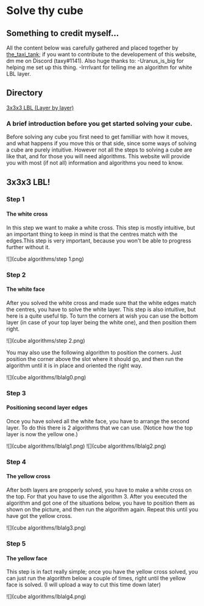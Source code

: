 # Solve thy cube

## Something to credit myself...

All the content below was carefully gathered and placed together by [the_taxi_tank](https://www.youtube.com/channel/UCOmONVM615wqzeHQvvNNc7w?view_as=subscriber); if you want to contribute to the developement of this website, dm me on Discord (taxy#1141). Also huge thanks to:
-Uranus_is_big for helping me set up this thing.
-Irrrlvant for telling me an algorithm for white LBL layer.

## Directory

[3x3x3 LBL (Layer by layer)](#cube-solving-method-3x3-lbl)

### A brief introduction before you get started solving your cube.

Before solving any cube you first need to get familliar with how it moves, and what happens if you move this or that side, since some ways of solving a cube are purely intuitive. However not all the steps to solving a cube are like that, and for those you will need algorithms. This website will provide you with most (if not all) information and algorithms you need to know.


## <a name="cube-solving-method-3x3-lbl"></a>3x3x3 LBL!
### Step 1
#### The white cross

In this step we want to make a white cross. This step is mostly intuitive, but an important thing to keep in mind is that the centres match with the edges.This step is very important, because you won't be able to progress further without it.

![](cube algorithms/step 1.png)

### Step 2
#### The white face

After you solved the white cross and made sure that the white edges match the centres, you have to solve the white layer. This step is also intuitive, but here is a quite useful tip. To turn the corners at wish you can use the bottom layer (in case of your top layer being the white one), and then position them right.

![](cube algorithms/step 2.png)

You may also use the following algorithm to position the corners. Just position the corner above the slot where it should go, and then run the algorithm until it is in place and oriented the right way.

![](cube algorithms/lblalg0.png)

### Step 3
#### Positioning second layer edges

Once you have solved all the white face, you have to arrange the second layer. To do this there is 2 algorithms that we can use.
(Notice how the top layer is now the yellow one.)

![](cube algorithms/lblalg1.png)
![](cube algorithms/lblalg2.png)

### Step 4
#### The yellow cross

After both layers are propperly solved, you have to make a white cross on the top. For that you have to use the algorithm 3. After you executed the algorithm and got one of the situations below, you have to position them as shown on the picture, and then run the algorithm again. Repeat this until you have got the yellow cross.

![](cube algorithms/lblalg3.png)

### Step 5
#### The yellow face

This step is in fact really simple; once you have the yellow cross solved, you can just run the algorithm below a couple of times, right until the yellow face is solved. (I will upload a way to cut this time down later)

![](cube algorithms/lblalg4.png)

